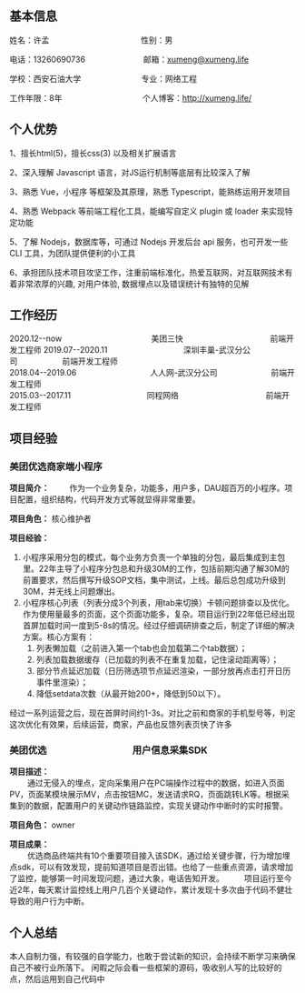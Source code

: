 ## 基本信息

姓名：许孟&nbsp;&nbsp;&nbsp;&nbsp;&nbsp;&nbsp;&nbsp;&nbsp;&nbsp;&nbsp;&nbsp;&nbsp;&nbsp;&nbsp;&nbsp;&nbsp;&nbsp;&nbsp;&nbsp;&nbsp;&nbsp;&nbsp;&nbsp;&nbsp;&nbsp;&nbsp;&nbsp;&nbsp;&nbsp;&nbsp;&nbsp;&nbsp;&nbsp;&nbsp;&nbsp;&nbsp;&nbsp;&nbsp;&nbsp;&nbsp;&nbsp;性别：男  

电话：13260690736&nbsp;&nbsp;&nbsp;&nbsp;&nbsp;&nbsp;&nbsp;&nbsp;&nbsp;&nbsp;&nbsp;&nbsp;&nbsp;&nbsp;&nbsp;&nbsp;&nbsp;&nbsp;&nbsp;&nbsp;&nbsp;&nbsp;&nbsp;&nbsp;&nbsp;&nbsp;邮箱：xumeng@xumeng.life 

学校：西安石油大学&nbsp;&nbsp;&nbsp;&nbsp;&nbsp;&nbsp;&nbsp;&nbsp;&nbsp;&nbsp;&nbsp;&nbsp;&nbsp;&nbsp;&nbsp;&nbsp;&nbsp;&nbsp;&nbsp;&nbsp;&nbsp;&nbsp;&nbsp;&nbsp;&nbsp;&nbsp;&nbsp;专业：网络工程

工作年限：8年&nbsp;&nbsp;&nbsp;&nbsp;&nbsp;&nbsp;&nbsp;&nbsp;&nbsp;&nbsp;&nbsp;&nbsp;&nbsp;&nbsp;&nbsp;&nbsp;&nbsp;&nbsp;&nbsp;&nbsp;&nbsp;&nbsp;&nbsp;&nbsp;&nbsp;&nbsp;&nbsp;&nbsp;&nbsp;&nbsp;&nbsp;&nbsp;&nbsp;&nbsp;&nbsp;&nbsp;个人博客：http://xumeng.life/

## 个人优势
1、擅长html(5)，擅长css(3) 以及相关扩展语言

2、深入理解 Javascript 语言，对JS运行机制等底层有比较深入了解

3、熟悉 Vue，小程序 等框架及其原理，熟悉 Typescript，能熟练运用开发项目

4、熟悉 Webpack 等前端工程化工具，能编写自定义 plugin 或 loader 来实现特定功能

5、了解 Nodejs，数据库等，可通过 Nodejs 开发后台 api 服务，也可开发一些 CLI 工具，为团队提供便利的小工具

6、承担团队技术项目攻坚工作，注重前端标准化，热爱互联网，对互联网技术有着非常浓厚的兴趣, 对用户体验, 数据埋点以及错误统计有独特的见解

## 工作经历

2020.12--now&nbsp;&nbsp;&nbsp;&nbsp;&nbsp;&nbsp;&nbsp;&nbsp;&nbsp;&nbsp;&nbsp;&nbsp;&nbsp;&nbsp;&nbsp;&nbsp;&nbsp;&nbsp;&nbsp;&nbsp;&nbsp;&nbsp;&nbsp;&nbsp;&nbsp;&nbsp;&nbsp;&nbsp;&nbsp;&nbsp;&nbsp;&nbsp;&nbsp;&nbsp;&nbsp;&nbsp;&nbsp;&nbsp;&nbsp;&nbsp;美团三快&nbsp;&nbsp;&nbsp;&nbsp;&nbsp;&nbsp;&nbsp;&nbsp;&nbsp;&nbsp;&nbsp;&nbsp;&nbsp;&nbsp;&nbsp;&nbsp;&nbsp;&nbsp;&nbsp;&nbsp;&nbsp;&nbsp;&nbsp;&nbsp;&nbsp;&nbsp;&nbsp;&nbsp;&nbsp;&nbsp;&nbsp;&nbsp;&nbsp;&nbsp;&nbsp;&nbsp;&nbsp;&nbsp;&nbsp;前端开发工程师
2019.07--2020.11&nbsp;&nbsp;&nbsp;&nbsp;&nbsp;&nbsp;&nbsp;&nbsp;&nbsp;&nbsp;&nbsp;&nbsp;&nbsp;&nbsp;&nbsp;&nbsp;&nbsp;&nbsp;&nbsp;&nbsp;&nbsp;&nbsp;&nbsp;&nbsp;&nbsp;&nbsp;&nbsp;&nbsp;&nbsp;&nbsp;&nbsp;&nbsp;&nbsp;&nbsp;深圳丰巢-武汉分公司&nbsp;&nbsp;&nbsp;&nbsp;&nbsp;&nbsp;&nbsp;&nbsp;&nbsp;&nbsp;&nbsp;&nbsp;&nbsp;&nbsp;&nbsp;&nbsp;&nbsp;&nbsp;&nbsp;&nbsp;前端开发工程师  
2018.04--2019.06&nbsp;&nbsp;&nbsp;&nbsp;&nbsp;&nbsp;&nbsp;&nbsp;&nbsp;&nbsp;&nbsp;&nbsp;&nbsp;&nbsp;&nbsp;&nbsp;&nbsp;&nbsp;&nbsp;&nbsp;&nbsp;&nbsp;&nbsp;&nbsp;&nbsp;&nbsp;&nbsp;&nbsp;&nbsp;&nbsp;&nbsp;&nbsp;&nbsp;人人网-武汉分公司&nbsp;&nbsp;&nbsp;&nbsp;&nbsp;&nbsp;&nbsp;&nbsp;&nbsp;&nbsp;&nbsp;&nbsp;&nbsp;&nbsp;&nbsp;&nbsp;&nbsp;&nbsp;&nbsp;&nbsp;&nbsp;&nbsp;&nbsp;&nbsp;前端开发工程师  
2015.03--2017.11&nbsp;&nbsp;&nbsp;&nbsp;&nbsp;&nbsp;&nbsp;&nbsp;&nbsp;&nbsp;&nbsp;&nbsp;&nbsp;&nbsp;&nbsp;&nbsp;&nbsp;&nbsp;&nbsp;&nbsp;&nbsp;&nbsp;&nbsp;&nbsp;&nbsp;&nbsp;&nbsp;&nbsp;&nbsp;&nbsp;&nbsp;&nbsp;&nbsp;&nbsp;同程网络&nbsp;&nbsp;&nbsp;&nbsp;&nbsp;&nbsp;&nbsp;&nbsp;&nbsp;&nbsp;&nbsp;&nbsp;&nbsp;&nbsp;&nbsp;&nbsp;&nbsp;&nbsp;&nbsp;&nbsp;&nbsp;&nbsp;&nbsp;&nbsp;&nbsp;&nbsp;&nbsp;&nbsp;&nbsp;&nbsp;&nbsp;&nbsp;&nbsp;&nbsp;&nbsp;&nbsp;&nbsp;&nbsp;&nbsp;前端开发工程师

## 项目经验

### 美团优选商家端小程序

**项目简介：**
&nbsp;&nbsp;&nbsp;&nbsp;&nbsp;&nbsp;&nbsp;&nbsp;作为一个业务复杂，功能多，用户多，DAU超百万的小程序。项目配置，组织结构，代码开发方式等就显得非常重要。

**项目角色：** 核心维护者

**项目经验：** 
1. 小程序采用分包的模式，每个业务方负责一个单独的分包，最后集成到主包里。22年主导了小程序分包总和升级30M的工作，包括前期沟通了解30M的前置要求，然后撰写升级SOP文档，集中测试，上线。最后总包成功升级到30M，并无线上问题爆出。
2. 小程序核心列表（列表分成3个列表，用tab来切换）卡顿问题排查以及优化。作为使用量最多的页面，这个页面功能多，复杂。项目运行到22年低已经出现首屏加载时间一度到5-8s的情况。经过仔细调研排查之后，制定了详细的解决方案。核心方案有：
    1. 列表懒加载（之前进入第一个tab也会加载第二个tab数据）；
    2. 列表加载数据缓存（已加载的列表不在重复加载，记住滚动距离等）；
    3. 部分节点延迟加载（日历筛选项节点延迟渲染，一部分放再点击打开日历事件里渲染）；
    4. 降低setdata次数（从最开始200+，降低到50以下）。

经过一系列运营之后，现在首屏时间约1-3s。对比之前和商家的手机型号等，判定这次优化有效果，后续运营，商家，产品也反馈列表页快了许多

### 美团优选&nbsp;&nbsp;&nbsp;&nbsp;&nbsp;&nbsp;&nbsp;&nbsp;&nbsp;&nbsp;&nbsp;&nbsp;&nbsp;&nbsp;&nbsp;&nbsp;&nbsp;&nbsp;&nbsp;&nbsp;&nbsp;&nbsp;&nbsp;&nbsp;&nbsp;&nbsp;&nbsp;&nbsp;&nbsp;&nbsp;&nbsp;&nbsp;&nbsp;&nbsp;&nbsp;&nbsp;&nbsp;&nbsp;&nbsp;用户信息采集SDK

**项目描述：**  
&nbsp;&nbsp;&nbsp;&nbsp;&nbsp;&nbsp;&nbsp;&nbsp;通过无侵入的埋点，定向采集用户在PC端操作过程中的数据，如进入页面PV，页面某模块展示MV，点击按钮MC，发送请求RQ，页面跳转LK等。根据采集到的数据，配置用户的关键动作链路监控，实现关键动作中断时的实时报警。

**项目角色：** owner

**项目成果：**  
&nbsp;&nbsp;&nbsp;&nbsp;&nbsp;&nbsp;&nbsp;&nbsp;优选商品终端共有10个重要项目接入该SDK，通过给关键步骤，行为增加埋点sdk，可以有效发现，提前知道项目是否出错。也给了一些重点资源，请求增加了监控，能够第一时间发现问题，通过大象，电话告知开发。
&nbsp;&nbsp;&nbsp;&nbsp;&nbsp;&nbsp;&nbsp;&nbsp;项目运行至今近2年，每天累计监控线上用户几百个关键动作，累计发现十多次由于代码不健壮导致的用户行为中断。

## 个人总结
本人自制力强，有较强的自学能力，也敢于尝试新的知识，会持续不断学习来确保自己不被行业所落下。
闲暇之际会看一些框架的源码，吸收别人写的比较好的点，然后运用到自己代码中